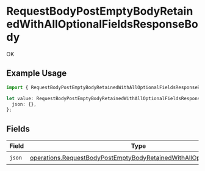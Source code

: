 # RequestBodyPostEmptyBodyRetainedWithAllOptionalFieldsResponseBody

OK

## Example Usage

```typescript
import { RequestBodyPostEmptyBodyRetainedWithAllOptionalFieldsResponseBody } from "openapi/sdk/models/operations";

let value: RequestBodyPostEmptyBodyRetainedWithAllOptionalFieldsResponseBody = {
  json: {},
};
```

## Fields

| Field                                                                                                                                                               | Type                                                                                                                                                                | Required                                                                                                                                                            | Description                                                                                                                                                         |
| ------------------------------------------------------------------------------------------------------------------------------------------------------------------- | ------------------------------------------------------------------------------------------------------------------------------------------------------------------- | ------------------------------------------------------------------------------------------------------------------------------------------------------------------- | ------------------------------------------------------------------------------------------------------------------------------------------------------------------- |
| `json`                                                                                                                                                              | [operations.RequestBodyPostEmptyBodyRetainedWithAllOptionalFieldsJson](../../../sdk/models/operations/requestbodypostemptybodyretainedwithalloptionalfieldsjson.md) | :heavy_check_mark:                                                                                                                                                  | N/A                                                                                                                                                                 |
